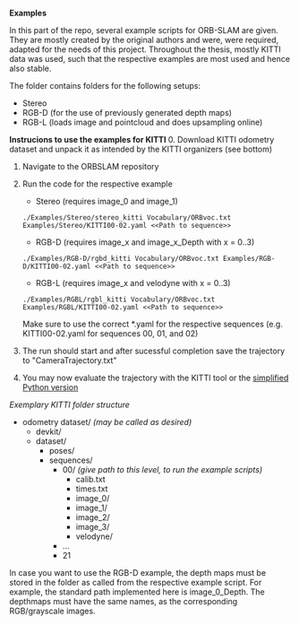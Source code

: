 **Examples**

In this part of the repo, several example scripts for ORB-SLAM are given. They are mostly created by the original authors and were, were required, adapted for the needs of this project.
Throughout the thesis, mostly KITTI data was used, such that the respective examples are most used and hence also stable.

The folder contains folders for the following setups:
- Stereo
- RGB-D (for the use of previously generated depth maps)
- RGB-L (loads image and pointcloud and does upsampling online)


**Instrucions to use the examples for KITTI**
0. Download KITTI odometry dataset and unpack it as intended by the KITTI organizers (see bottom)
1. Navigate to the ORBSLAM repository
2. Run the code for the respective example
    - Stereo (requires image_0 and image_1)

    `./Examples/Stereo/stereo_kitti Vocabulary/ORBvoc.txt Examples/Stereo/KITTI00-02.yaml <<Path to sequence>>`
    - RGB-D (requires image_x and image_x_Depth with x = 0..3)

    `./Examples/RGB-D/rgbd_kitti Vocabulary/ORBvoc.txt Examples/RGB-D/KITTI00-02.yaml <<Path to sequence>>`
    - RGB-L (requires image_x and velodyne with x = 0..3)

    `./Examples/RGBL/rgbl_kitti Vocabulary/ORBvoc.txt Examples/RGBL/KITTI00-02.yaml <<Path to sequence>>`

    Make sure to use the correct *.yaml for the respective sequences (e.g. KITTI00-02.yaml for sequences 00, 01, and 02)
3. The run should start and after sucessful completion save the trajectory to "CameraTrajectory.txt"
4. You may now evaluate the trajectory with the KITTI tool or the [simplified Python version](https://github.com/Huangying-Zhan/kitti-odom-eval)

_Exemplary KITTI folder structure_

- odometry dataset/ _(may be called as desired)_
    - devkit/
    - dataset/
        - poses/
        - sequences/
            - 00/       _(give path to this level, to run the example scripts)_
                - calib.txt
                - times.txt
                - image_0/
                - image_1/
                - image_2/
                - image_3/
                - velodyne/
            - ...
            - 21

In case you want to use the RGB-D example, the depth maps must be stored in the folder as called from the respective example script.
For example, the standard path implemented here is image_0_Depth. The depthmaps must have the same names, as the corresponding RGB/grayscale images.
